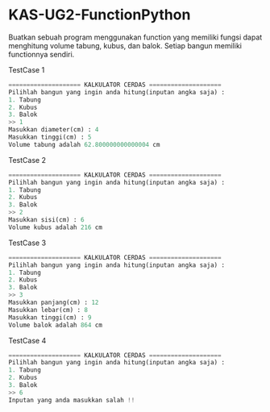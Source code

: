 # KAS-UG2-FunctionPython

Buatkan sebuah program menggunakan function yang memiliki fungsi dapat menghitung volume tabung, kubus, dan balok. Setiap bangun memiliki functionnya sendiri. <br/>

<p>TestCase 1

```python
==================== KALKULATOR CERDAS ====================
Pilihlah bangun yang ingin anda hitung(inputan angka saja) : 
1. Tabung
2. Kubus
3. Balok
>> 1
Masukkan diameter(cm) : 4
Masukkan tinggi(cm) : 5
Volume tabung adalah 62.800000000000004 cm
```


<p>TestCase 2

```python
==================== KALKULATOR CERDAS ====================
Pilihlah bangun yang ingin anda hitung(inputan angka saja) : 
1. Tabung
2. Kubus
3. Balok
>> 2
Masukkan sisi(cm) : 6
Volume kubus adalah 216 cm
```

<p>TestCase 3

```python
==================== KALKULATOR CERDAS ====================
Pilihlah bangun yang ingin anda hitung(inputan angka saja) : 
1. Tabung
2. Kubus
3. Balok
>> 3
Masukkan panjang(cm) : 12
Masukkan lebar(cm) : 8
Masukkan tinggi(cm) : 9
Volume balok adalah 864 cm
```

<p>TestCase 4

```python
==================== KALKULATOR CERDAS ====================
Pilihlah bangun yang ingin anda hitung(inputan angka saja) : 
1. Tabung
2. Kubus
3. Balok
>> 6
Inputan yang anda masukkan salah !!
```

